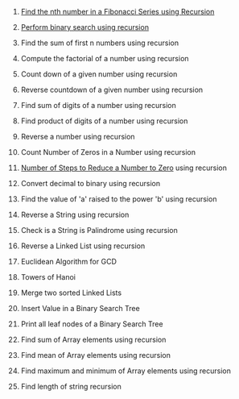 1. [Find the nth number in a Fibonacci Series using Recursion](https://leetcode.com/problems/fibonacci-number/description/)
2. [Perform binary search using recursion](https://leetcode.com/problems/binary-search/description/)
3. Find the sum of first n numbers using recursion
4. Compute the factorial of a number using recursion
5. Count down of a given number using recursion
6. Reverse countdown of a given number using recursion
7. Find sum of digits of a number using recursion
8. Find product of digits of a number using recursion
9. Reverse a number using recursion
10. Count Number of Zeros in a Number using recursion
11. [Number of Steps to Reduce a Number to Zero](https://leetcode.com/problems/number-of-steps-to-reduce-a-number-to-zero/) using recursion
12. Convert decimal to binary using recursion
13. Find the value of 'a' raised to the power 'b' using recursion
14. Reverse a String using recursion
15. Check is a String is Palindrome using recursion
16. Reverse a Linked List using recursion


17. Euclidean Algorithm for GCD
18. Towers of Hanoi
19. Merge two sorted Linked Lists
20. Insert Value in a Binary Search Tree
21. Print all leaf nodes of a Binary Search Tree
22. Find sum of Array elements using recursion
23. Find mean of Array elements using recursion
24. Find maximum and minimum of Array elements using recursion
25. Find length of string recursion
